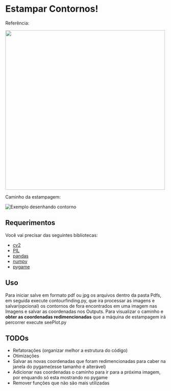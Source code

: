 # Estampar Contornos!
 
Referência: 
 
<img src="https://user-images.githubusercontent.com/60194291/93954206-7a8d8880-fd23-11ea-8b11-7684b79bc6e0.PNG" width="500" height="500" />

Caminho da estampagem:

 ![Exemplo desenhando contorno](https://media.giphy.com/media/CY953MIBz2l0JS8SZW/giphy.gif)
 
 
## Requerimentos

Você vai precisar das seguintes bibliotecas: 

* [cv2](https://pypi.org/project/opencv-python/)
* [PIL](https://pypi.org/project/Pillow/)
* [pandas](https://pandas.pydata.org/)
* [numpy](https://numpy.org/)
* [pygame](https://www.pygame.org/news)

## Uso

 Para iniciar salve em formato pdf ou jpg os arquivos dentro da pasta Pdfs, em seguida execute contourfinding.py, que ira processar as imagens e salvar(opcional) os contornos de fora encontrados em uma imagem nas Imagens e salvar as coordenadas nos Outputs.
 Para visualizar o caminho e **obter as coordenadas redimencionadas** que a máquina de estampagem irá percorrer execute seePlot.py

## TODOs
 * Refatorações (organizar melhor a estrutura do código)
 * Otimizações
 * Salvar as novas coordenadas que foram redimencionadas para caber na janela do pygame(esse tamanho é alterável)
 * Adicionar nas coordenadas o caminho para ir para a próxima imagem, por enquando só esta mostrando no pygame
 * Remover funções que não são mais utilizadas

